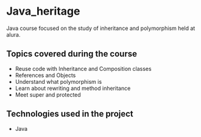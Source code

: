 # Java_heritage
Java course focused on the study of inheritance and polymorphism held at alura.

## Topics covered during the course
* Reuse code with Inheritance and Composition classes
* References and Objects
* Understand what polymorphism is
* Learn about rewriting and method inheritance
* Meet super and protected

## Technologies used in the project
* Java
